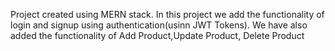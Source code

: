 Project created using MERN stack. 
In this project we add the functionality of login and signup using authentication(usinn JWT Tokens).
We have also added the functionality of Add Product,Update Product, Delete Product
